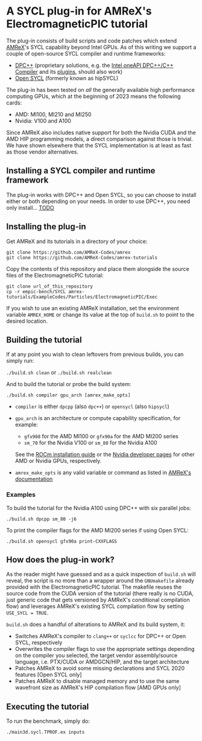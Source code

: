 # A SYCL plug-in for AMReX's ElectromagneticPIC tutorial

The plug-in consists of build scripts and code patches which extend
[AMReX](https://amrex-codes.github.io)'s SYCL capability beyond Intel GPUs.
As of this writing we support a couple of open-source SYCL compiler and runtime
frameworks:
- [DPC++](https://github.com/intel/llvm) (proprietary solutions, e.g. the
[Intel oneAPI DPC++/C++ Compiler](https://www.intel.com/content/www/us/en/developer/tools/oneapi/dpc-compiler.html)
and its [plugins](https://codeplay.com/portal/blogs/2022/12/16/bringing-nvidia-and-amd-support-to-oneapi.html),
should also work)
- [Open SYCL](https://github.com/OpenSYCL/OpenSYCL) (formerly known as hipSYCL)

The plug-in has been tested on _all_ the generally available high performance
computing GPUs, which at the beginning of 2023 means the following cards:

- AMD: MI100, MI210 and MI250
- Nvidia: V100 and A100

Since AMReX also includes native support for both the Nvidia CUDA and the AMD
HIP programming models, a direct comparison against those is trivial. We have
shown elsewhere that the SYCL implementation is at least as fast as those
vendor alternatives.

## Installing a SYCL compiler and runtime framework

The plug-in works with DPC++ and Open SYCL, so you can choose to install either
or both depending on your needs.
In order to use DPC++, you need only install... [TODO]()

## Installing the plug-in

Get AMReX and its tutorials in a directory of your choice:

```
git clone https://github.com/AMReX-Codes/amrex
git clone https://github.com/AMReX-Codes/amrex-tutorials
```

Copy the contents of this repository and place them alongside the source files
of the ElectromagneticPIC tutorial:

```
git clone url_of_this_repository
cp -r empic-bench/SYCL amrex-tutorials/ExampleCodes/Particles/ElectromagneticPIC/Exec
```

If you wish to use an existing AMReX installation, set the environment variable
`AMREX_HOME` or change its value at the top of `build.sh` to point to the
desired location.

## Building the tutorial

If at any point you wish to clean leftovers from previous builds, you can
simply run:

`./build.sh clean` or `./build.sh realclean`

And to build the tutorial or probe the build system:

`./build.sh compiler gpu_arch [amrex_make_opts]`

- `compiler` is either `dpcpp` (also `dpc++`) or `opensycl` (also `hipsycl`)
- `gpu_arch` is an architecture or compute capability specification, for
example:
    - `gfx908` for the AMD MI100 or `gfx90a` for the AMD MI200 series
    - `sm_70` for the Nvidia V100 or `sm_80` for the Nvidia A100

    See the
    [ROCm installation guide](https://docs.amd.com/bundle/ROCm-Installation-Guide-v5.4.3/page/Prerequisites.html#d5434e299)
    or the
    [Nvidia developer pages](https://developer.nvidia.com/cuda-gpus) for other
    AMD or Nvidia GPUs, respectively.
- `amrex_make_opts` is any valid variable or command as listed in
[AMReX's documentation](https://amrex-codes.github.io/amrex/docs_html/BuildingAMReX.html)

### Examples

To build the tutorial for the Nvidia A100 using DPC++ with six parallel jobs:

`./build.sh dpcpp sm_80 -j6`

To print the compiler flags for the AMD MI200 series if using Open SYCL:

`./build.sh opensycl gfx90a print-CXXFLAGS` 

## How does the plug-in work?

As the reader might have guessed and as a quick inspection of `build.sh` will
reveal, the script is no more than a wrapper around the `GNUmakefile` already
provided with the ElectromagneticPIC tutorial.
The makefile reuses the source code from the CUDA version of the tutorial
(there really is no CUDA, just generic code that gets versioned by AMReX's
conditional compilation flow) and leverages AMReX's existing SYCL compilation
flow by setting `USE_SYCL = TRUE`.

`build.sh` does a handful of alterations to AMReX and its build system, it:
- Switches AMReX's compiler to `clang++` or `syclcc` for DPC++ or Open SYCL,
respectively
- Overwrites the compiler flags to use the appropriate settings depending on
the compiler you selected, the target vendor assembly/source language, i.e.
PTX/CUDA or AMDGCN/HIP, and the target architecture
- Patches AMReX to avoid some missing declarations and SYCL 2020 features
[Open SYCL only]
- Patches AMReX to disable managed memory and to use the same wavefront size
as AMReX's HIP compilation flow [AMD GPUs only]

## Executing the tutorial

To run the benchmark, simply do:

`./main3d.sycl.TPROF.ex inputs`

